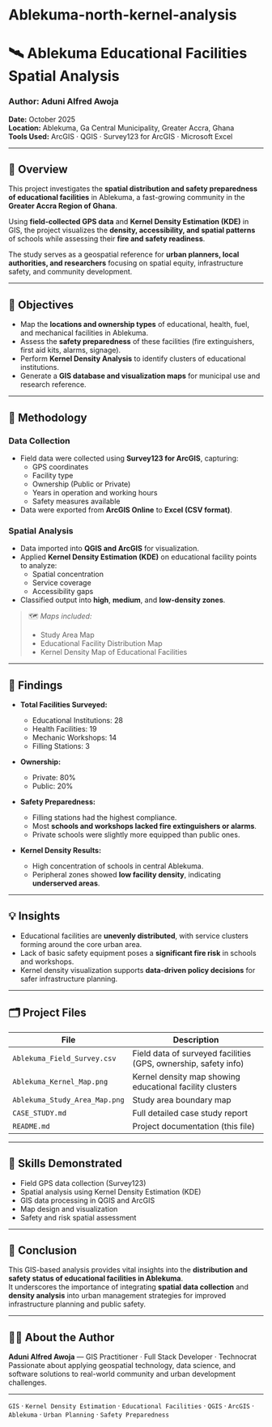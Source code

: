 # Ablekuma-north-kernel-analysis
# 🛰️ Ablekuma Educational Facilities Spatial Analysis

### **Author:** Aduni Alfred Awoja  
**Date:** October 2025  
**Location:** Ablekuma, Ga Central Municipality, Greater Accra, Ghana  
**Tools Used:** ArcGIS · QGIS · Survey123 for ArcGIS · Microsoft Excel  

---

## 📘 Overview

This project investigates the **spatial distribution and safety preparedness of educational facilities** in Ablekuma, a fast-growing community in the **Greater Accra Region of Ghana**.  

Using **field-collected GPS data** and **Kernel Density Estimation (KDE)** in GIS, the project visualizes the **density, accessibility, and spatial patterns** of schools while assessing their **fire and safety readiness**.  

The study serves as a geospatial reference for **urban planners, local authorities, and researchers** focusing on spatial equity, infrastructure safety, and community development.

---

## 🎯 Objectives

- Map the **locations and ownership types** of educational, health, fuel, and mechanical facilities in Ablekuma.  
- Assess the **safety preparedness** of these facilities (fire extinguishers, first aid kits, alarms, signage).  
- Perform **Kernel Density Analysis** to identify clusters of educational institutions.  
- Generate a **GIS database and visualization maps** for municipal use and research reference.

---

## 🧭 Methodology

### **Data Collection**
- Field data were collected using **Survey123 for ArcGIS**, capturing:
  - GPS coordinates  
  - Facility type  
  - Ownership (Public or Private)  
  - Years in operation and working hours  
  - Safety measures available  
- Data were exported from **ArcGIS Online** to **Excel (CSV format)**.

### **Spatial Analysis**
- Data imported into **QGIS and ArcGIS** for visualization.  
- Applied **Kernel Density Estimation (KDE)** on educational facility points to analyze:
  - Spatial concentration  
  - Service coverage  
  - Accessibility gaps  
- Classified output into **high**, **medium**, and **low-density zones**.

> 🗺️ *Maps included:*  
> - Study Area Map  
> - Educational Facility Distribution Map  
> - Kernel Density Map of Educational Facilities  

---

## 🧩 Findings

- **Total Facilities Surveyed:**  
  - Educational Institutions: 28  
  - Health Facilities: 19  
  - Mechanic Workshops: 14  
  - Filling Stations: 3  

- **Ownership:**  
  - Private: 80%  
  - Public: 20%  

- **Safety Preparedness:**  
  - Filling stations had the highest compliance.  
  - Most **schools and workshops lacked fire extinguishers or alarms**.  
  - Private schools were slightly more equipped than public ones.

- **Kernel Density Results:**  
  - High concentration of schools in central Ablekuma.  
  - Peripheral zones showed **low facility density**, indicating **underserved areas**.

---

## 💡 Insights

- Educational facilities are **unevenly distributed**, with service clusters forming around the core urban area.  
- Lack of basic safety equipment poses a **significant fire risk** in schools and workshops.  
- Kernel density visualization supports **data-driven policy decisions** for safer infrastructure planning.

---

## 🗂️ Project Files

| File | Description |
|------|--------------|
| `Ablekuma_Field_Survey.csv` | Field data of surveyed facilities (GPS, ownership, safety info) |
| `Ablekuma_Kernel_Map.png` | Kernel density map showing educational facility clusters |
| `Ablekuma_Study_Area_Map.png` | Study area boundary map |
| `CASE_STUDY.md` | Full detailed case study report |
| `README.md` | Project documentation (this file) |

---

## 🧠 Skills Demonstrated

- Field GPS data collection (Survey123)  
- Spatial analysis using Kernel Density Estimation (KDE)  
- GIS data processing in QGIS and ArcGIS  
- Map design and visualization  
- Safety and risk spatial assessment  

---

## 🏁 Conclusion

This GIS-based analysis provides vital insights into the **distribution and safety status of educational facilities in Ablekuma**.  
It underscores the importance of integrating **spatial data collection** and **density analysis** into urban management strategies for improved infrastructure planning and public safety.

---

## 🧑‍💻 About the Author

**Aduni Alfred Awoja** — GIS Practitioner · Full Stack Developer · Technocrat  
Passionate about applying geospatial technology, data science, and software solutions to real-world community and urban development challenges.

---

`GIS` · `Kernel Density Estimation` · `Educational Facilities` · `QGIS` · `ArcGIS` · `Ablekuma` · `Urban Planning` · `Safety Preparedness`
